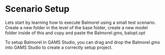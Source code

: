 # Scenario Setup
Lets start by learning how to execute Balmorel using a small test scenario. Create a new folder in the level of the base folder, create a new model folder inside of this and copy and paste the Balmorel.gms, balopt.opt

To setup Balmorel in GAMS Studio, you can drag and drop the Balmorel.gms into GAMS Studio to create a correctly setup project.
 
